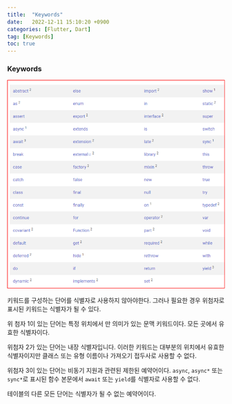 ```yaml
---
title:  "Keywords"  
date:   2022-12-11 15:10:20 +0900
categories: [Flutter, Dart]
tag: [Keywords]
toc: true
---
```

### Keywords


![key words](../images/2022-12-11/2022-12-11-keywords.png)

키워드를 구성하는 단어를 식별자로 사용하지 않아야한다. 그러나 필요한 경우 위첨자로 표시된 키워드는 식별자가 될 수 있다.

위 첨자 1이 있는 단어는 특정 위치에서 만 의미가 있는 문맥 키워드이다. 모든 곳에서 유효한 식별자이다.

위첨자 2가 있는 단어는 내장 식별자입니다. 이러한 키워드는 대부분의 위치에서 유효한 식별자이지만 클래스 또는 유형 이름이나 가져오기 접두사로 사용할 수 없다.

위첨자 3이 있는 단어는 비동기 지원과 관련된 제한된 예약어이다. ``async``, ``async*`` 또는 ``sync*``로 표시된 함수 본문에서 ``await`` 또는 ``yield``를 식별자로 사용할 수 없다.

테이블의 다른 모든 단어는 식별자가 될 수 없는 예약어이다.

